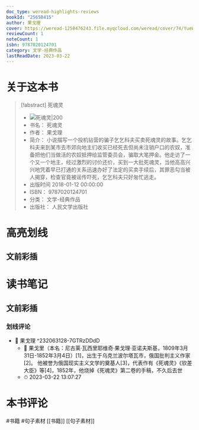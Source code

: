 ```yaml
---
doc_type: weread-highlights-reviews
bookId: "25658415"
author: 果戈理
cover: https://weread-1258476243.file.myqcloud.com/weread/cover/74/YueWen_25658415/t7_YueWen_25658415.jpg
reviewCount: 1
noteCount: 1
isbn: 9787020124701
category: 文学-经典作品
lastReadDate: 2023-03-22
---
```

# 关于这本书
> [!abstract] 死魂灵
> - ![ 死魂灵|200](https://weread-1258476243.file.myqcloud.com/weread/cover/74/YueWen_25658415/t7_YueWen_25658415.jpg)
> - 书名： 死魂灵
> - 作者： 果戈理
> - 简介： 小说描写一个投机钻营的骗子乞乞科夫买卖死魂灵的故事。乞乞科夫来到某市去市郊向地主们收买已经死去但尚未注销户口的农奴，准备把他们当做活的农奴抵押给监管委员会，骗取大笔押金。他走访了一个又一个地主，经过激烈的讨价还价，买到一大批死魂灵，当他高高兴兴地凭着早已打通的关系迅速办好了法定的买卖手续后，其罪恶勾当被人揭穿，检查官竟被谣传吓死，乞乞科夫只好匆忙逃走。
> - 出版时间 2018-01-12 00:00:00
> - ISBN： 9787020124701
> - 分类： 文学-经典作品
> - 出版社： 人民文学出版社

# 高亮划线

## 文前彩插

 
# 读书笔记

## 文前彩插

### 划线评论
- 📌 果戈理  ^232063128-7GTRzDDdD
    - 💭 果戈里（本名：尼古莱·瓦西里耶维奇·果戈理·亚诺夫斯基，1809年3月31日-1852年3月4日）[1]，出生于乌克兰波尔塔瓦市，俄国批判主义作家[2]。
他被誉为俄国现实主义文学的奠基人[3]，代表作有《死魂灵》《钦差大臣》等[4]，1852年，他烧掉《死魂灵》第二卷的手稿，不久后去世
    - ⏱ 2023-03-22 13:07:27
   
# 本书评论
#书籍 #句子素材  [[书籍]] [[句子素材]] 